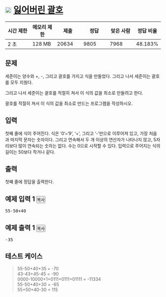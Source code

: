 # <img src="https://d2gd6pc034wcta.cloudfront.net/tier/9.svg" class="solvedac-tier" width="20px"> [잃어버린 괄호](https://www.acmicpc.net/problem/1541)

<div class="col-md-12">
			<div class="table-responsive">
				<table class="table" id="problem-info">
				<thead>
				<tr>
									<th style="width:16%;">시간 제한</th>
					<th style="width:16%;">메모리 제한</th>
					<th style="width:17%;">제출</th>
					<th style="width:17%;">정답</th>
					<th style="width:17%;">맞은 사람</th>
					<th style="width:17%;">정답 비율</th>
								</tr>
				</thead>
				<tbody>
				<tr>
				<td>2 초</td>
				<td>128 MB</td>
									<td>20634</td>
					<td>9805</td>
					<td>7968</td>
					<td>48.183%</td>
								</tr>
				</tbody>
				</table>
			</div>
		</div>

## 문제
세준이는 양수와 +, -, 그리고 괄호를 가지고 식을 만들었다. 그리고 나서 세준이는 괄호를 모두 지웠다.

그리고 나서 세준이는 괄호를 적절히 쳐서 이 식의 값을 최소로 만들려고 한다.

괄호를 적절히 쳐서 이 식의 값을 최소로 만드는 프로그램을 작성하시오.

## 입력
첫째 줄에 식이 주어진다. 식은 ‘0’~‘9’, ‘+’, 그리고 ‘-’만으로 이루어져 있고, 가장 처음과 마지막 문자는 숫자이다. 그리고 연속해서 두 개 이상의 연산자가 나타나지 않고, 5자리보다 많이 연속되는 숫자는 없다. 수는 0으로 시작할 수 있다. 입력으로 주어지는 식의 길이는 50보다 작거나 같다.

## 출력
첫째 줄에 정답을 출력한다.

<div class="col-md-12">
				<div class="row">
					<div class="col-md-6">
						<section id="sampleinput1">
						<div class="headline">
						<h2>예제 입력 1
							<button type="button" class="btn btn-link copy-button" style="padding: 0px;" data-clipboard-target="#sample-input-1">복사</button>
						</h2>
						</div>
						<pre class="sampledata" id="sample-input-1">55-50+40
</pre>
						</section>
					</div>
					<div class="col-md-6">
						<section id="sampleoutput1">
						<div class="headline">
						<h2>예제 출력 1
							<button type="button" class="btn btn-link copy-button" style="padding: 0px;" data-clipboard-target="#sample-output-1">복사</button>
						</h2>
						</div>
						<pre class="sampledata" id="sample-output-1">-35
</pre>
						</section>
					</div>
									</div>
				</div>
        
        
## 테스트 케이스
> 55-50+40+35 = -70<br>
> 43-43+45-45 = -90<br>
> 0000-10000+1+0111+0111+01111 = -11334<br>
> 55-50+40+30 = -65<br>
> 55+50+40-30 = 115<br>
